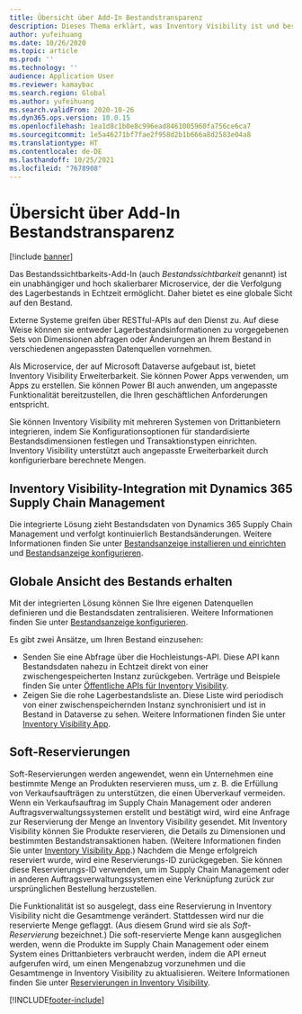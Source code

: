 ```yaml
---
title: Übersicht über Add-In Bestandstransparenz
description: Dieses Thema erklärt, was Inventory Visibility ist und beschreibt seine Funktionen.
author: yufeihuang
ms.date: 10/26/2020
ms.topic: article
ms.prod: ''
ms.technology: ''
audience: Application User
ms.reviewer: kamaybac
ms.search.region: Global
ms.author: yufeihuang
ms.search.validFrom: 2020-10-26
ms.dyn365.ops.version: 10.0.15
ms.openlocfilehash: 1ea1d8c1b0e8c996ead8461005960fa756ce6ca7
ms.sourcegitcommit: 1e5a46271bf7fae2f958d2b1b666a8d2583e04a8
ms.translationtype: HT
ms.contentlocale: de-DE
ms.lasthandoff: 10/25/2021
ms.locfileid: "7678908"
---
```

# <a name="inventory-visibility-add-in-overview"></a>Übersicht über Add-In Bestandstransparenz

[!include [banner](../includes/banner.md)]

Das Bestandssichtbarkeits-Add-In (auch *Bestandssichtbarkeit* genannt) ist ein unabhängiger und hoch skalierbarer Microservice, der die Verfolgung des Lagerbestands in Echtzeit ermöglicht. Daher bietet es eine globale Sicht auf den Bestand.

Externe Systeme greifen über RESTful-APIs auf den Dienst zu. Auf diese Weise können sie entweder Lagerbestandsinformationen zu vorgegebenen Sets von Dimensionen abfragen oder Änderungen an Ihrem Bestand in verschiedenen angepassten Datenquellen vornehmen.

Als Microservice, der auf Microsoft Dataverse aufgebaut ist, bietet Inventory Visibility Erweiterbarkeit. Sie können Power Apps verwenden, um Apps zu erstellen. Sie können Power BI auch anwenden, um angepasste Funktionalität bereitzustellen, die Ihren geschäftlichen Anforderungen entspricht.

Sie können Inventory Visibility mit mehreren Systemen von Drittanbietern integrieren, indem Sie Konfigurationsoptionen für standardisierte Bestandsdimensionen festlegen und Transaktionstypen einrichten. Inventory Visibility unterstützt auch angepasste Erweiterbarkeit durch konfigurierbare berechnete Mengen.

## <a name="inventory-visibility-integration-with-dynamics-365-supply-chain-management"></a>Inventory Visibility-Integration mit Dynamics 365 Supply Chain Management

Die integrierte Lösung zieht Bestandsdaten von Dynamics 365 Supply Chain Management und verfolgt kontinuierlich Bestandsänderungen. Weitere Informationen finden Sie unter [Bestandsanzeige installieren und einrichten](inventory-visibility-setup.md) und [Bestandsanzeige konfigurieren](inventory-visibility-configuration.md).

## <a name="get-a-global-view-of-inventory"></a>Globale Ansicht des Bestands erhalten

Mit der integrierten Lösung können Sie Ihre eigenen Datenquellen definieren und die Bestandsdaten zentralisieren. Weitere Informationen finden Sie unter [Bestandsanzeige konfigurieren](inventory-visibility-configuration.md).

Es gibt zwei Ansätze, um Ihren Bestand einzusehen:

- Senden Sie eine Abfrage über die Hochleistungs-API. Diese API kann Bestandsdaten nahezu in Echtzeit direkt von einer zwischengespeicherten Instanz zurückgeben. Verträge und Beispiele finden Sie unter [Öffentliche APIs für Inventory Visibility](inventory-visibility-api.md).
- Zeigen Sie die rohe Lagerbestandsliste an. Diese Liste wird periodisch von einer zwischenspeichernden Instanz synchronisiert und ist in Bestand in Dataverse zu sehen. Weitere Informationen finden Sie unter [Inventory Visibility App](inventory-visibility-power-platform.md).

## <a name="soft-reservations"></a>Soft-Reservierungen

Soft-Reservierungen werden angewendet, wenn ein Unternehmen eine bestimmte Menge an Produkten reservieren muss, um z. B. die Erfüllung von Verkaufsaufträgen zu unterstützen, die einen Überverkauf vermeiden. Wenn ein Verkaufsauftrag im Supply Chain Management oder anderen Auftragsverwaltungssystemen erstellt und bestätigt wird, wird eine Anfrage zur Reservierung der Menge an Inventory Visibility gesendet. Mit Inventory Visibility können Sie Produkte reservieren, die Details zu Dimensionen und bestimmten Bestandstransaktionen haben. (Weitere Informationen finden Sie unter [Inventory Visibility App](inventory-visibility-power-platform.md).) Nachdem die Menge erfolgreich reserviert wurde, wird eine Reservierungs-ID zurückgegeben. Sie können diese Reservierungs-ID verwenden, um im Supply Chain Management oder in anderen Auftragsverwaltungssystemen eine Verknüpfung zurück zur ursprünglichen Bestellung herzustellen.

Die Funktionalität ist so ausgelegt, dass eine Reservierung in Inventory Visibility nicht die Gesamtmenge verändert. Stattdessen wird nur die reservierte Menge geflaggt. (Aus diesem Grund wird sie als *Soft-Reservierung* bezeichnet.) Die soft-reservierte Menge kann ausgeglichen werden, wenn die Produkte im Supply Chain Management oder einem System eines Drittanbieters verbraucht werden, indem die API erneut aufgerufen wird, um einen Mengenabzug vorzunehmen und die Gesamtmenge in Inventory Visibility zu aktualisieren. Weitere Informationen finden Sie unter [Reservierungen in Inventory Visibility](inventory-visibility-reservations.md).

[!INCLUDE[footer-include](../../includes/footer-banner.md)]
